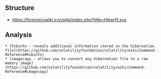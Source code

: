 ## Structure

* https://forensicswiki.xyz/wiki/index.php?title=Hiberfil.sys

## Analysis

    * [hibinfo - reveals additional information stored in the hibernation file](https://github.com/volatilityfoundation/volatility/wiki/Command-Reference#hibinfo)
    * [imagecopy - allows you to convert any hibernation file to a raw memory image](https://github.com/volatilityfoundation/volatility/wiki/Command-Reference#imagecopy)
